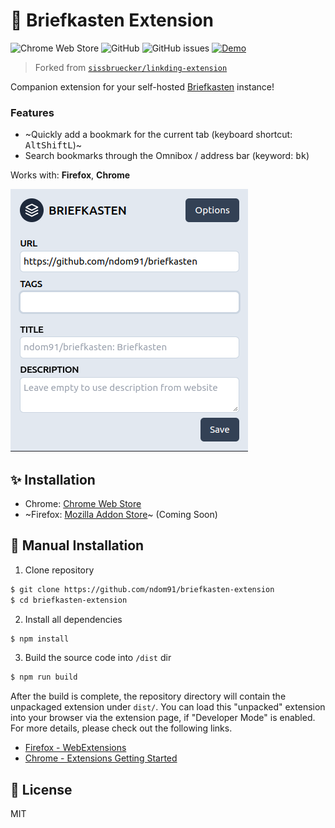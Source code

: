 # 📌 Briefkasten Extension

![Chrome Web Store](https://img.shields.io/chrome-web-store/rating/aighkhofochfjejmhjfkgjfpkpgmjlnd?style=flat-square)
![GitHub](https://img.shields.io/github/license/ndom91/briefkasten-extension?style=flat-square)
![GitHub issues](https://img.shields.io/github/issues/ndom91/briefkasten-extension?style=flat-square)
[![Demo](https://img.shields.io/badge/demo-instance-green?style=flat-square)](https://briefkasten.vercel.app)

> Forked from [`sissbruecker/linkding-extension`](https://github.com/sissbruecker/linkding-extension)

Companion extension for your self-hosted [Briefkasten](https://github.com/ndom91/briefkasten) instance!

### Features

- ~Quickly add a bookmark for the current tab (keyboard shortcut: <kbd>Alt</kbd><kbd>Shift</kbd><kbd>L</kbd>)~
- Search bookmarks through the Omnibox / address bar (keyword: <kbd>bk</kbd>)

Works with: **Firefox**, **Chrome**

![Screenshot](/docs/screenshot.png)

## ✨ Installation

- Chrome: [Chrome Web Store](https://chrome.google.com/webstore/detail/briefkasten-bookmarks/aighkhofochfjejmhjfkgjfpkpgmjlnd)
- ~Firefox: [Mozilla Addon Store](https://addons.mozilla.org/de/firefox/addon/briefkasten-extension/)~ (Coming Soon)

## 🧰 Manual Installation

1. Clone repository

```bash
$ git clone https://github.com/ndom91/briefkasten-extension
$ cd briefkasten-extension
```

2. Install all dependencies

```sh
$ npm install
```

3. Build the source code into `/dist` dir

```sh
$ npm run build
```

After the build is complete, the repository directory will contain the unpackaged extension under `dist/`. You can load this "unpacked" extension into your browser via the extension page, if "Developer Mode" is enabled. For more details, please check out the following links.

- [Firefox - WebExtensions](https://developer.mozilla.org/en-US/docs/Mozilla/Add-ons/WebExtensions/Your_first_WebExtension#installing)
- [Chrome - Extensions Getting Started](https://developer.chrome.com/docs/extensions/mv3/getstarted/#manifest)

## 📝 License

MIT
